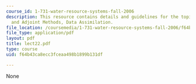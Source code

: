 ```yaml
---
course_id: 1-731-water-resource-systems-fall-2006
description: This resource contains details and guidelines for the topic Variational
  and Adjoint Methods, Data Assimilation.
file_location: /coursemedia/1-731-water-resource-systems-fall-2006/f64b43ca8ecc3fceaa498b1899b131df_lect22.pdf
file_type: application/pdf
layout: pdf
title: lect22.pdf
type: course
uid: f64b43ca8ecc3fceaa498b1899b131df

---
```

None